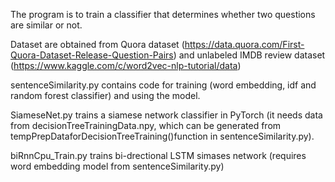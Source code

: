 The program is to train a classifier that determines whether two questions are similar or not.

Dataset are obtained from Quora dataset (https://data.quora.com/First-Quora-Dataset-Release-Question-Pairs) and unlabeled IMDB review dataset (https://www.kaggle.com/c/word2vec-nlp-tutorial/data) 

sentenceSimilarity.py contains code for training (word embedding, idf and random forest classifier) and using the model.

SiameseNet.py trains a siamese network classifier in PyTorch (it needs data from decisionTreeTrainingData.npy, which can be generated from tempPrepDataforDecisionTreeTraining()function in sentenceSimilarity.py).

biRnnCpu_Train.py trains bi-drectional LSTM simases network (requires word embedding model from sentenceSimilarity.py)

